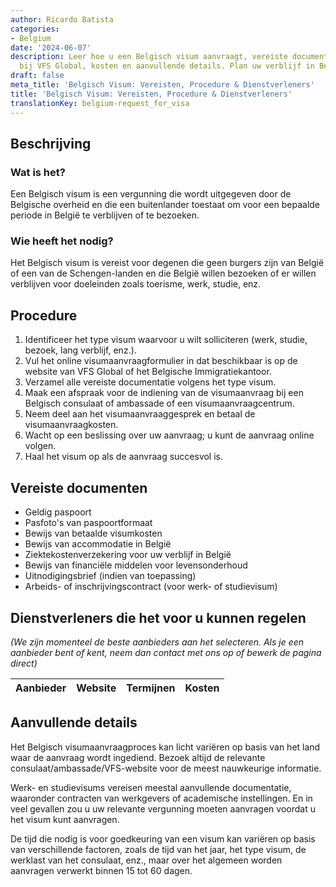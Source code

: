```yaml
---
author: Ricardo Batista
categories:
- Belgium
date: '2024-06-07'
description: Leer hoe u een Belgisch visum aanvraagt, vereiste documenten, procedure
  bij VFS Global, kosten en aanvullende details. Plan uw verblijf in België met gemak.
draft: false
meta_title: 'Belgisch Visum: Vereisten, Procedure & Dienstverleners'
title: 'Belgisch Visum: Vereisten, Procedure & Dienstverleners'
translationKey: belgium-request_for_visa
---
```



## Beschrijving
### Wat is het?
Een Belgisch visum is een vergunning die wordt uitgegeven door de Belgische overheid en die een buitenlander toestaat om voor een bepaalde periode in België te verblijven of te bezoeken.

### Wie heeft het nodig?
Het Belgisch visum is vereist voor degenen die geen burgers zijn van België of een van de Schengen-landen en die België willen bezoeken of er willen verblijven voor doeleinden zoals toerisme, werk, studie, enz.

## Procedure
1. Identificeer het type visum waarvoor u wilt solliciteren (werk, studie, bezoek, lang verblijf, enz.).
2. Vul het online visumaanvraagformulier in dat beschikbaar is op de website van VFS Global of het Belgische Immigratiekantoor.
3. Verzamel alle vereiste documentatie volgens het type visum.
4. Maak een afspraak voor de indiening van de visumaanvraag bij een Belgisch consulaat of ambassade of een visumaanvraagcentrum.
5. Neem deel aan het visumaanvraaggesprek en betaal de visumaanvraagkosten.
6. Wacht op een beslissing over uw aanvraag; u kunt de aanvraag online volgen.
7. Haal het visum op als de aanvraag succesvol is.

## Vereiste documenten
- Geldig paspoort
- Pasfoto's van paspoortformaat
- Bewijs van betaalde visumkosten
- Bewijs van accommodatie in België
- Ziektekostenverzekering voor uw verblijf in België
- Bewijs van financiële middelen voor levensonderhoud
- Uitnodigingsbrief (indien van toepassing)
- Arbeids- of inschrijvingscontract (voor werk- of studievisum)

## Dienstverleners die het voor u kunnen regelen

_(We zijn momenteel de beste aanbieders aan het selecteren. Als je een aanbieder bent of kent, neem dan contact met ons op of bewerk de pagina direct)_

| Aanbieder       |     Website     |     Termijnen    |       Kosten     |
| --------------- | --------------- |  :-------------: | :-------------: |

## Aanvullende details
Het Belgisch visumaanvraagproces kan licht variëren op basis van het land waar de aanvraag wordt ingediend. Bezoek altijd de relevante consulaat/ambassade/VFS-website voor de meest nauwkeurige informatie.

Werk- en studievisums vereisen meestal aanvullende documentatie, waaronder contracten van werkgevers of academische instellingen. En in veel gevallen zou u uw relevante vergunning moeten aanvragen voordat u het visum kunt aanvragen.

De tijd die nodig is voor goedkeuring van een visum kan variëren op basis van verschillende factoren, zoals de tijd van het jaar, het type visum, de werklast van het consulaat, enz., maar over het algemeen worden aanvragen verwerkt binnen 15 tot 60 dagen.